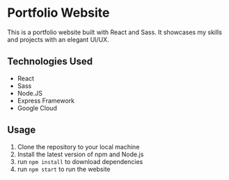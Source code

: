 # Portfolio Website

This is a portfolio website built with React and Sass. It showcases my skills and projects with an elegant UI/UX.

## Technologies Used

- React
- Sass
- Node.JS
- Express Framework
- Google Cloud
  
## Usage

1) Clone the repository to your local machine
2) Install the latest version of npm and Node.js
3) run ```npm install``` to download dependencies
4) run ```npm start``` to run the website

